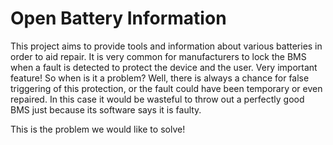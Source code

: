 # Open Battery Information

This project aims to provide tools and information about various batteries in order to aid repair. 
It is very common for manufacturers to lock the BMS when a fault is detected to protect the device and the user. Very important feature!
So when is it a problem? Well, there is always a chance for false triggering of this protection, or the fault could have been temporary or even repaired. 
In this case it would be wasteful to throw out a perfectly good BMS just because its software says it is faulty.

This is the problem we would like to solve!
